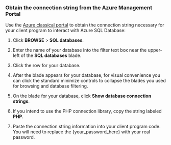 <!--
../includes/sql-database-include-connection-string-20-portalshots.md

Latest Freshness check:  2015-09-02 , GeneMi.

## Connection string
-->


### Obtain the connection string from the Azure Management Portal


Use the [Azure classical portal](http://manage.windowsazure.cn/) to obtain the connection string necessary for your client program to interact with Azure SQL Database:


1. Click **BROWSE** > **SQL databases**.



2. Enter the name of your database into the filter text box near the upper-left of the **SQL databases** blade.



3. Click the row for your database.

4. After the blade appears for your database, for visual convenience you can click the standard minimize controls to collapse the blades  you used for browsing and database filtering.

5. On the blade for your database, click **Show database connection strings**.

6. If you intend to use the PHP connection library, copy the string labeled **PHP**.



7. Paste the connection string information into your client program code.  You will need to replace the {your_password_here} with your real password.


<!--
Could not find a good link for PHP

For more information, see:<br/>[Connection Strings and Configuration Files](https://msdn.microsoft.com/zh-cn/library/ms378428.aspx).
-->


<!-- Image references. -->

[1-select-sql]: ./media/sql-database-include-connection-string-20-portalshots/connection-string-select-sql.png

[2-select-database]: ./media/sql-database-include-connection-string-20-portalshots/connection-string-select-database.PNG

[3-get-connection-string]: ./media/sql-database-include-connection-string-20-portalshots/connection-string-php.PNG


<!--
These three includes/ files are a sequenced set, but you can pick and choose:

../includes/sql-database-include-connection-string-20-portalshots.md
../includes/sql-database-include-connection-string-30-compare.md
../includes/sql-database-include-connection-string-40-config.md
-->

